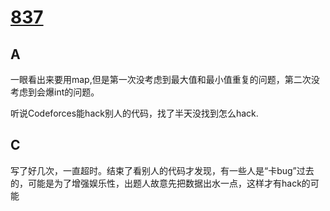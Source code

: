 # [837](https://codeforces.com/contest/1771)

## A

一眼看出来要用map,但是第一次没考虑到最大值和最小值重复的问题，第二次没考虑到会爆int的问题。

听说Codeforces能hack别人的代码，找了半天没找到怎么hack.

## C

写了好几次，一直超时。结束了看别人的代码才发现，有一些人是“卡bug”过去的，可能是为了增强娱乐性，出题人故意先把数据出水一点，这样才有hack的可能